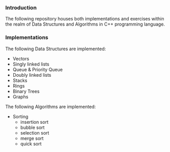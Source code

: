 ### Introduction
The following repository houses both implementations and exercises within the realm of Data Structures and Algorithms in C++ programming language. 

### Implementations
The following Data Structures are implemented:
- Vectors
- Singly linked lists
- Queue & Priority Queue
- Doubly linked lists
- Stacks
- Rings 
- Binary Trees
- Graphs

The following Algorithms are implemented:
* Sorting
    - insertion sort
    - bubble sort
    - selection sort
    - merge sort
    - quick sort